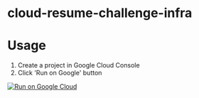 # cloud-resume-challenge-infra

# Usage

1. Create a project in Google Cloud Console
2. Click 'Run on Google' button


[![Run on Google
Cloud](https://deploy.cloud.run/button.svg)](https://deploy.cloud.run/?git_repo=https://github.com/mdnurakmal/cloud-resume-challenge-infra.git)
